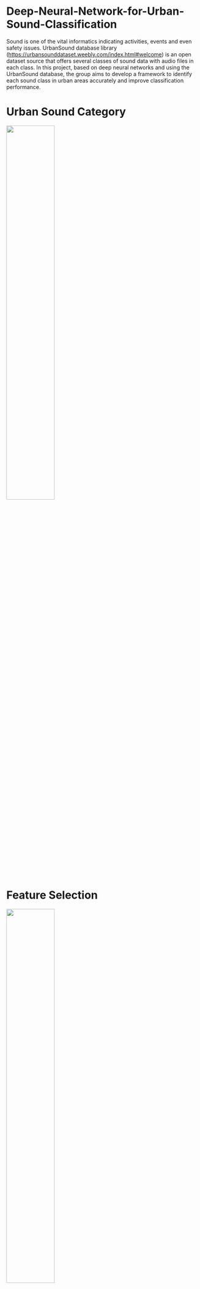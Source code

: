 # Deep-Neural-Network-for-Urban-Sound-Classification
Sound is one of the vital informatics indicating activities, events and even safety issues. UrbanSound database library (https://urbansounddataset.weebly.com/index.html#welcome) is an open dataset source that offers several classes of sound data with audio files in each class. In this project, based on deep neural networks and using the UrbanSound database, the group aims to develop a framework to identify each sound class in urban areas accurately and improve classification performance. 

# Urban Sound Category
<img src="https://raw.githubusercontent.com/wbz596/img/master/Picture1.png?token=ALIMGIHQUY3WJGMCILH7DPC7IGTLO" width="50%" height="50%">

# Feature Selection
<img src="https://raw.githubusercontent.com/wbz596/img/master/Picture2.png?token=ALIMGIA6EJOAFHFFR3O5H3S7IGUFQ" width="50%" height="50%">
<img src="https://raw.githubusercontent.com/wbz596/img/master/Picture3.png?token=ALIMGIBYIRLS4XDMKOVK7JK7IGUIS" width="50%" height="50%">

# Methods
1. Our idea is to apply multilayer neural network using Tensorflow in Python to classify each sound clip into a different category. 

2. To determine configuration parameters required by neural network model, such as the number of hidden layers, the number of hidden units in each layer, learning rate and training epochs, we do perform multiple runs and guide our hyperparameters search according to the performance of F measure.

3. Experiments show that two layers neural network with 60 hidden units in each layer works well for the 4 main classes of urban sound. For the 8 sub-classes, we use two layers neural network with 100 hidden units in each layer. 10000 training epochs and 0.01 learning rate can guarantee that a good convergence is reached within acceptable time. For non-linearity, we used tanh in the first hidden layer and sigmoid function in the second layer.
# Experiment
1. We used batch gradient descent optimizer, which means weight vectors are updated once after taking all samples into account. 

2. To do multiple runs, we randomly selected around 70% of the whole dataset as our training data for each run. The cost curve can be calculated for each ru
3.Confusion matrix is calculated to describe the performance of the classifier on a set of test data for which the true values are known. We normalize the confusion matrix so that it contains only numbers between 0 and 1. The diagonal elements of the normalized confusion matrix represent the number of points for which the predicted label is equal to the true label, while off-diagonal elements are those that are mislabeled by the classifier.
